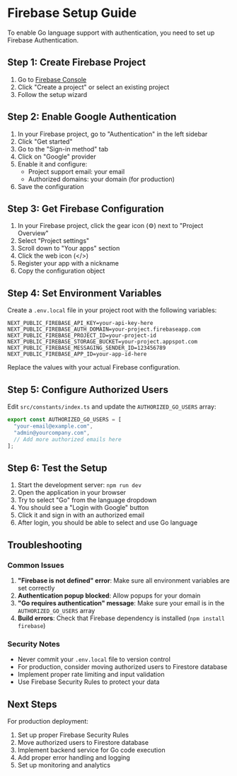 # Firebase Setup Guide

To enable Go language support with authentication, you need to set up Firebase Authentication.

## Step 1: Create Firebase Project

1. Go to [Firebase Console](https://console.firebase.google.com/)
2. Click "Create a project" or select an existing project
3. Follow the setup wizard

## Step 2: Enable Google Authentication

1. In your Firebase project, go to "Authentication" in the left sidebar
2. Click "Get started"
3. Go to the "Sign-in method" tab
4. Click on "Google" provider
5. Enable it and configure:
   - Project support email: your email
   - Authorized domains: your domain (for production)
6. Save the configuration

## Step 3: Get Firebase Configuration

1. In your Firebase project, click the gear icon (⚙️) next to "Project Overview"
2. Select "Project settings"
3. Scroll down to "Your apps" section
4. Click the web icon (</>)
5. Register your app with a nickname
6. Copy the configuration object

## Step 4: Set Environment Variables

Create a `.env.local` file in your project root with the following variables:

```env
NEXT_PUBLIC_FIREBASE_API_KEY=your-api-key-here
NEXT_PUBLIC_FIREBASE_AUTH_DOMAIN=your-project.firebaseapp.com
NEXT_PUBLIC_FIREBASE_PROJECT_ID=your-project-id
NEXT_PUBLIC_FIREBASE_STORAGE_BUCKET=your-project.appspot.com
NEXT_PUBLIC_FIREBASE_MESSAGING_SENDER_ID=123456789
NEXT_PUBLIC_FIREBASE_APP_ID=your-app-id-here
```

Replace the values with your actual Firebase configuration.

## Step 5: Configure Authorized Users

Edit `src/constants/index.ts` and update the `AUTHORIZED_GO_USERS` array:

```typescript
export const AUTHORIZED_GO_USERS = [
  "your-email@example.com",
  "admin@yourcompany.com",
  // Add more authorized emails here
];
```

## Step 6: Test the Setup

1. Start the development server: `npm run dev`
2. Open the application in your browser
3. Try to select "Go" from the language dropdown
4. You should see a "Login with Google" button
5. Click it and sign in with an authorized email
6. After login, you should be able to select and use Go language

## Troubleshooting

### Common Issues

1. **"Firebase is not defined" error**: Make sure all environment variables are set correctly
2. **Authentication popup blocked**: Allow popups for your domain
3. **"Go requires authentication" message**: Make sure your email is in the `AUTHORIZED_GO_USERS` array
4. **Build errors**: Check that Firebase dependency is installed (`npm install firebase`)

### Security Notes

- Never commit your `.env.local` file to version control
- For production, consider moving authorized users to Firestore database
- Implement proper rate limiting and input validation
- Use Firebase Security Rules to protect your data

## Next Steps

For production deployment:

1. Set up proper Firebase Security Rules
2. Move authorized users to Firestore database
3. Implement backend service for Go code execution
4. Add proper error handling and logging
5. Set up monitoring and analytics
